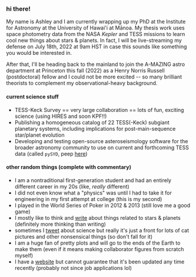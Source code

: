 ### hi there!

My name is Ashley and I am currently wrapping up my PhD at the Institute for Astronomy at the University of Hawai'i at Mānoa. My thesis work uses space photometry data from the NASA *Kepler* and TESS missions to learn cool new things about stars & planets. In fact, I will be live-streaming my defense on July 18th, 2022 at 9am HST in case this sounds like something you would be interested in.

After that, I'll be heading back to the mainland to join the A-MAZING astro department at Princeton this fall (2022) as a Henry Norris Russell (postdoctoral) fellow and I could not be more excited -- so many brilliant theorists to complement my observational-heavy background.

#### current science stuff

- TESS-Keck Survey == very large collaboration == lots of fun, exciting science (using HIRES and soon KPF!!)
- Publishing a homogeneous catalog of 22 TESS(-Keck) subgiant planetary systems, including implications for post-main-sequence star/planet evolution
- Developing and testing open-source asteroseismology software for the broader astronomy community to use on current and forthcoming TESS data (called ``pySYD``, peep [here](https://pysyd.readthedocs.io))

#### other random things (complete with commentary)

- I am a nontraditional first-generation student and had an entirely different career in my 20s (like, *really* different)
- I did not even know what a "physics" was until I had to take it for engineering in my first attempt at college (this is my second)
- I played in the World Series of Poker in 2012 & 2013 (still love me a good game)
- I mostly like to think and [write](https://ui.adsabs.harvard.edu/search/q=%20author%3A%22chontos%22&sort=date%20desc%2C%20bibcode%20desc&p_=0) about things related to stars & planets (definitely more thinking than writing)
- sometimes I [tweet](https://twitter.com/ashleychontos?lang=en) about science but really it's just a front for lots of cat pictures and other nonsensical things (so don't fall for it)
- I am a huge fan of pretty plots and will go to the ends of the Earth to make them (even if it means making collaborator figures from scratch myself)
- I have a [website](https://ashleyin.space) but cannot guarantee that it's been updated any time recently (probably not since job applications lol)
